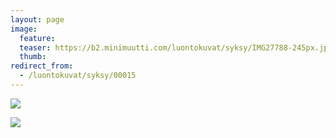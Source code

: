 ```yaml
---
layout: page
image:
  feature:
  teaser: https://b2.minimuutti.com/luontokuvat/syksy/IMG27788-245px.jpg
  thumb:
redirect_from:
  - /luontokuvat/syksy/00015
---
```


![](https://b2.minimuutti.com/luontokuvat/syksy/IMG27784-800px.jpg)

![](https://b2.minimuutti.com/luontokuvat/syksy/IMG27788-800px.jpg)
